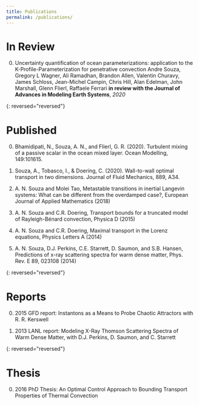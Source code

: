 ```yaml
---
title: Publications
permalink: /publications/
---
```


# In Review

0.  Uncertainty quantification of ocean parameterizations: application to the K-Profile-Parameterization for penetrative convection
    Andre Souza, Gregory L Wagner, Ali Ramadhan, Brandon Allen, Valentin Churavy, James Schloss, Jean-Michel Campin, Chris Hill,
    Alan Edelman, John Marshall, Glenn Flierl, Raffaele Ferrari
    **in review with the Journal of Advances in Modeling Earth Systems**, *2020*

{: reversed="reversed"}

# Published

0. Bhamidipati, N., Souza, A. N., and Flierl, G. R. (2020). Turbulent mixing of a passive scalar in the ocean mixed layer. Ocean Modelling, 149:101615.

0. Souza, A., Tobasco, I., & Doering, C. (2020). Wall-to-wall optimal transport in two dimensions. Journal of Fluid Mechanics, 889, A34.

0. A. N. Souza and Molei Tao, Metastable transitions in inertial Langevin systems:
What can be different from the overdamped case?, European Journal of Applied
Mathematics (2018)

0. A. N. Souza and C.R. Doering, Transport bounds for a truncated model of
Rayleigh-Bénard convection, Physica D (2015)

0. A. N. Souza and C.R. Doering, Maximal transport in the Lorenz equations,
Physics Letters A (2014)

0. A. N. Souza, D.J. Perkins, C.E. Starrett, D. Saumon, and S.B. Hansen, Predictions
of x-ray scattering spectra for warm dense matter, Phys. Rev. E 89,
023108 (2014)

{: reversed="reversed"}

# Reports

0. 2015 GFD report: Instantons as a Means to Probe Chaotic Attractors with R. R. Kerswell

0. 2013 LANL report: Modeling X-Ray Thomson Scattering Spectra of Warm Dense Matter, with D.J. Perkins, D. Saumon, and C. Starrett

{: reversed="reversed"}

# Thesis

0. 2016 PhD Thesis: An Optimal Control Approach to Bounding Transport Properties of Thermal Convection
